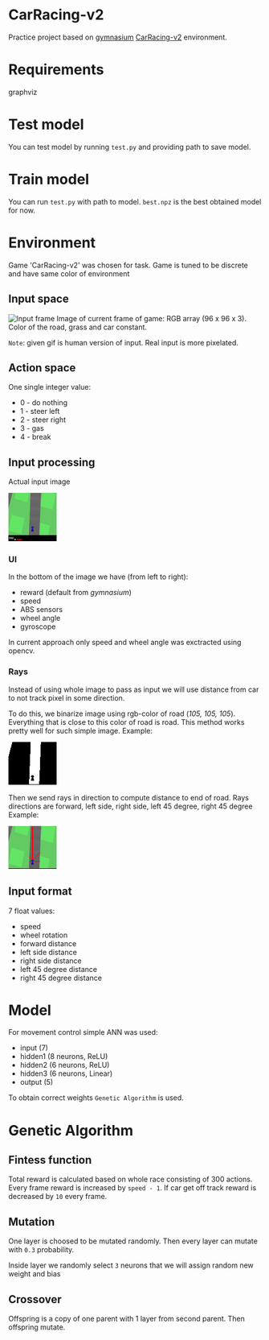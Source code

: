 # CarRacing-v2
Practice project based on [gymnasium](https://gymnasium.farama.org/) [CarRacing-v2](https://gymnasium.farama.org/environments/box2d/car_racing) environment.

# Requirements
graphviz

# Test model
You can test model by running `test.py` and providing path to save model.

# Train model
You can run `test.py` with path to model. `best.npz` is the best obtained model for now.  

# Environment

Game 'CarRacing-v2' was chosen for task. Game is tuned to be discrete and have same color of environment

## Input space
![Input frame](https://gymnasium.farama.org/_images/car_racing.gif)
Image of current frame of game: RGB array (96 x 96 x 3).
Color of the road, grass and car constant.

`Note`: given gif is human version of input. Real input is more pixelated.

## Action space
One single integer value:
- 0 - do nothing
- 1 - steer left
- 2 - steer right
- 3 - gas
- 4 - break


## Input processing
Actual input image

![](imgs/input.png)
### **UI**
In the bottom of the image we have (from left to right):
- reward (default from *gymnasium*)
- speed
- ABS sensors
- wheel angle
- gyroscope

In current approach only speed and wheel angle was exctracted using opencv.

### **Rays**
Instead of using whole image to pass as input we will use distance from car to not track pixel in some direction.

To do this, we binarize image using rgb-color of road (*105, 105, 105*). Everything that is close to this color of road is road. This method works pretty well for such simple image. Example:

![](imgs/binary.png)

Then we send rays in direction to compute distance to end of road. Rays directions are forward, left side, right side, left 45 degree, right 45 degree 
Example:

![](imgs/rays.png)

## Input format
7 float values:
- speed
- wheel rotation
- forward distance
- left side distance
- right side distance
- left 45 degree distance
- right 45 degree distance

# Model

For movement control simple ANN was used:
- input (7)
- hidden1 (8 neurons, ReLU)
- hidden2 (6 neurons, ReLU)
- hidden3 (6 neurons, Linear)
- output (5)

To obtain correct weights `Genetic Algorithm` is used.

# Genetic Algorithm

## Fintess function
Total reward is calculated based on whole race consisting of 300 actions. Every frame reward is increased by `speed - 1`. If car get off track reward is decreased by `10` every frame.

## Mutation
One layer is choosed to be mutated randomly. Then every layer can mutate with `0.3` probability.

Inside layer we randomly select `3` neurons that we will assign random new weight and bias

## Crossover
Offspring is a copy of one parent with 1 layer from second parent. Then offspring mutate.
